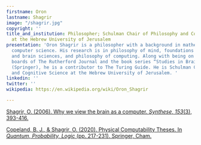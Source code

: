 ```yaml
---
firstname: Oron
lastname: Shagrir
image: "/shagrir.jpg"
copyright: ''
title_and_institution: Philosopher; Schulman Chair of Philosophy and Cognitive Science
  at the Hebrew University of Jerusalem
presentation: 'Oron Shagrir is a philosopher with a background in mathematics and
  computer science. His research is in philosophy of mind, foundations of cognitive
  and brain sciences, and philosophy of computing. Along with being on the editorial
  boards of The Rutherford Journal and the book series “Studies in Brain and Mind”
  (Springer), he is a contributor to The Turing Guide. He is Schulman Chair of Philosophy
  and Cognitive Science at the Hebrew University of Jerusalem. '
linkedin: ''
twitter: ''
wikipedia: https://en.wikipedia.org/wiki/Oron_Shagrir

---
```

[Shagrir, O. (2006). Why we view the brain as a computer. _Synthese_, _153_(3), 393-416.](https://www.jstor.org/stable/pdf/27653433.pdf?casa_token=Z2tS5dh4ntUAAAAA:TIRxTtyZcEcO8KAKiwGGg9XaRVYnkrNO-DDhMOUT4j2qhd8d9DGOXbQ_WvqD-K3weDJY2Ev_T4cggo0WAoaMxaDe1cu2JpIBH5qkcVUqnvFIKeYEsVxIbg "Shagrir, O. (2006). Why we view the brain as a computer. Synthese, 153(3), 393-416.")

[Copeland, B. J., & Shagrir, O. (2020). Physical Computability Theses. In _Quantum, Probability, Logic_ (pp. 217-231). Springer, Cham.](https://oronshagrir.huji.ac.il/sites/default/files/oronshagrir/files/ver19_physical_computability_theses.pdf "Copeland, B. J., & Shagrir, O. (2020). Physical Computability Theses. In Quantum, Probability, Logic (pp. 217-231). Springer, Cham.")